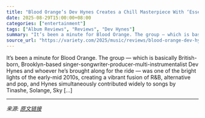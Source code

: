 ```yaml
---
title: "Blood Orange’s Dev Hynes Creates a Chill Masterpiece With ‘Essex Honey’: Album Review"
date: 2025-08-29T15:00:00+08:00
categories: ["entertainment"]
tags: ["Album Reviews", "Reviews", "Dev Hynes"]
summary: "It’s been a minute for Blood Orange. The group — which is basically British-born, Brooklyn-based singer-songwriter-producer-multi-instrumentalist Dev Hynes and whoever he’s brought along for the ride "
source_url: "https://variety.com/2025/music/reviews/blood-orange-dev-hynes-essex-honey-album-review-1236501559/"
---
```


It’s been a minute for Blood Orange. The group — which is basically British-born, Brooklyn-based singer-songwriter-producer-multi-instrumentalist Dev Hynes and whoever he’s brought along for the ride — was one of the bright lights of the early-mid 2010s, creating a vibrant fusion of R&#38;B, alternative and pop, and Hynes simultaneously contributed widely to songs by Tinashe,&#160;Solange,&#160;Sky [&#8230;]

---

*来源: [原文链接](https://variety.com/2025/music/reviews/blood-orange-dev-hynes-essex-honey-album-review-1236501559/)*
